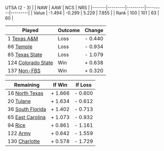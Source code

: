 UTSA (2 - 3)
|       |   NAW   |   AAW   |   NCS   |   NRS   |
|-------|---------|---------|---------|---------|
| Value |  -1.494 |  -0.299 |   5.229 |   7.855 |
| Rank  |     100 |     101 |      63 |      60 |

| Played                    | Outcome    |  Change  |
|---------------------------|------------|----------|
|   1 [Texas A&M             ](TexasAM.md)| Loss       | -  0.440 |
|  66 [Temple                ](Temple.md)| Loss       | -  0.934 |
|  85 [Texas State           ](TexasState.md)| Loss       | -  1.079 |
| 124 [Colorado State        ](ColoradoState.md)| Win        | +  0.638 |
| 137 [Non-FBS               ](NonFBS.md)| Win        | +  0.320 |

| Remaining                 |  If Win  |  If Loss |
|---------------------------|----------|----------|
|  16 [North Texas           ](NorthTexas.md)| +  1.666 | -  0.600 |
|  20 [Tulane                ](Tulane.md)| +  1.634 | -  0.612 |
|  36 [South Florida         ](SouthFlorida.md)| +  1.402 | -  0.713 |
|  65 [East Carolina         ](EastCarolina.md)| +  1.073 | -  0.932 |
|  94 [Rice                  ](Rice.md)| +  0.861 | -  1.161 |
| 122 [Army                  ](Army.md)| +  0.642 | -  1.559 |
| 130 [Charlotte             ](Charlotte.md)| +  0.578 | -  1.729 |

